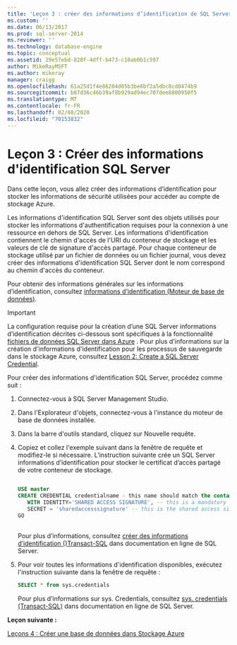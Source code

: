 ```yaml
---
title: 'Leçon 3 : créer des informations d’identification de SQL Server | Microsoft Docs'
ms.custom: ''
ms.date: 06/13/2017
ms.prod: sql-server-2014
ms.reviewer: ''
ms.technology: database-engine
ms.topic: conceptual
ms.assetid: 29e57ebd-828f-4dff-b473-c10ab0b1c597
author: MikeRayMSFT
ms.author: mikeray
manager: craigg
ms.openlocfilehash: 61a25d1f4e86204d05b3be6bf2a5dbc8cd0474b9
ms.sourcegitcommit: b87d36c46b39af8b929ad94ec707dee8800950f5
ms.translationtype: MT
ms.contentlocale: fr-FR
ms.lasthandoff: 02/08/2020
ms.locfileid: "70153832"
---
```

# <a name="lesson-3-create-a-sql-server-credential"></a>Leçon 3 : Créer des informations d'identification SQL Server
  Dans cette leçon, vous allez créer des informations d’identification pour stocker les informations de sécurité utilisées pour accéder au compte de stockage Azure.  
  
 Les informations d'identification SQL Server sont des objets utilisés pour stocker les informations d'authentification requises pour la connexion à une ressource en dehors de SQL Server. Les informations d'identification contiennent le chemin d'accès de l'URI du conteneur de stockage et les valeurs de clé de signature d'accès partagé. Pour chaque conteneur de stockage utilisé par un fichier de données ou un fichier journal, vous devez créer des informations d'identification SQL Server dont le nom correspond au chemin d'accès du conteneur.  
  
 Pour obtenir des informations générales sur les informations d’identification, consultez [informations d’identification &#40;Moteur de base de données&#41;](security/authentication-access/credentials-database-engine.md).  
  
> [!IMPORTANT]  
>  La configuration requise pour la création d’une SQL Server informations d’identification décrites ci-dessous sont spécifiques à la fonctionnalité [fichiers de données SQL Server dans Azure](databases/sql-server-data-files-in-microsoft-azure.md) . Pour plus d'informations sur la création d'informations d'identification pour les processus de sauvegarde dans le stockage Azure, consultez [Lesson 2: Create a SQL Server Credential](../tutorials/lesson-2-create-a-sql-server-credential.md).  
  
 Pour créer des informations d'identification SQL Server, procédez comme suit :  
  
1.  Connectez-vous à SQL Server Management Studio.  
  
2.  Dans l'Explorateur d'objets, connectez-vous à l'instance du moteur de base de données installée.  
  
3.  Dans la barre d'outils standard, cliquez sur Nouvelle requête.  
  
4.  Copiez et collez l'exemple suivant dans la fenêtre de requête et modifiez-le si nécessaire. L’instruction suivante crée un SQL Server informations d’identification pour stocker le certificat d’accès partagé de votre conteneur de stockage.  
  
    ```sql  
  
    USE master  
    CREATE CREDENTIAL credentialname - this name should match the container path and it must start with https.   
       WITH IDENTITY='SHARED ACCESS SIGNATURE', -- this is a mandatory string and do not change it.   
       SECRET = 'sharedaccesssignature' -- this is the shared access signature key that you obtained in Lesson 2.   
    GO  
  
    ```  
  
     Pour plus d’informations, consultez [créer des informations d’identification &#40;&#41;Transact-SQL](/sql/t-sql/statements/create-credential-transact-sql) dans documentation en ligne de SQL Server.  
  
5.  Pour voir toutes les informations d'identification disponibles, exécutez l'instruction suivante dans la fenêtre de requête :  
  
    ```sql  
    SELECT * from sys.credentials  
    ```  
  
     Pour plus d’informations sur sys. Credentials, consultez [sys. credentials &#40;Transact-SQL&#41;](/sql/relational-databases/system-catalog-views/sys-credentials-transact-sql) dans documentation en ligne de SQL Server.  
  
 **Leçon suivante :**  
  
 [Leçons 4 : Créer une base de données dans Stockage Azure](lesson-3-database-backup-to-url.md)  
  
  
